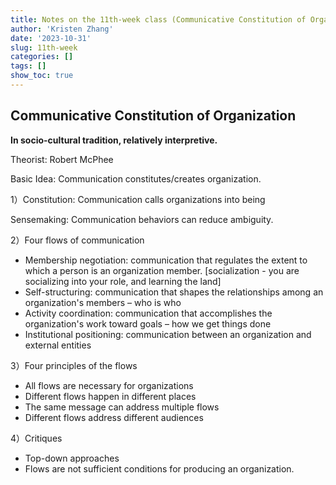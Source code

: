 ```yaml
---
title: Notes on the 11th-week class (Communicative Constitution of Organization)
author: 'Kristen Zhang'
date: '2023-10-31'
slug: 11th-week
categories: []
tags: []
show_toc: true
---
```


## Communicative Constitution of Organization

**In socio-cultural tradition, relatively interpretive.**

Theorist: Robert McPhee

Basic Idea: Communication constitutes/creates organization.

1）Constitution: Communication calls organizations into being

Sensemaking: Communication behaviors can reduce ambiguity.

2）Four flows of communication

- Membership negotiation: communication that regulates the extent to which a person is an organization member. [socialization - you are socializing into your role, and learning the land]
- Self-structuring: communication that shapes the relationships among an organization's members – who is who
- Activity coordination: communication that accomplishes the organization's work toward goals – how we get things done
- Institutional positioning: communication between an organization and external entities

3）Four principles of the flows

- All flows are necessary for organizations
- Different flows happen in different places
- The same message can address multiple flows
- Different flows address different audiences

4）Critiques

- Top-down approaches
- Flows are not sufficient conditions for producing an organization.





